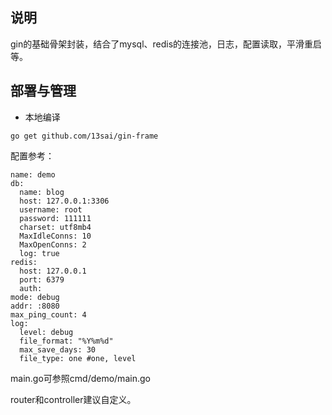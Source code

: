 ## 说明

gin的基础骨架封装，结合了mysql、redis的连接池，日志，配置读取，平滑重启等。


## 部署与管理

- 本地编译

```
go get github.com/13sai/gin-frame
```

配置参考：
```
name: demo
db:
  name: blog
  host: 127.0.0.1:3306
  username: root
  password: 111111
  charset: utf8mb4
  MaxIdleConns: 10
  MaxOpenConns: 2
  log: true
redis:
  host: 127.0.0.1
  port: 6379
  auth:
mode: debug
addr: :8080
max_ping_count: 4
log:
  level: debug
  file_format: "%Y%m%d"
  max_save_days: 30
  file_type: one #one, level
```

main.go可参照cmd/demo/main.go

router和controller建议自定义。